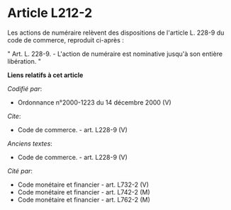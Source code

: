 # Article L212-2

Les actions de numéraire relèvent des dispositions de l'article L. 228-9 du code de commerce, reproduit ci-après :

" Art. L. 228-9. - L'action de numéraire est nominative jusqu'à son entière libération. "

**Liens relatifs à cet article**

_Codifié par_:

  - Ordonnance n°2000-1223 du 14 décembre 2000 (V)

_Cite_:

  - Code de commerce. - art. L228-9 (V)

_Anciens textes_:

  - Code de commerce. - art. L228-9 (V)

_Cité par_:

  - Code monétaire et financier - art. L732-2 (V)
  - Code monétaire et financier - art. L742-2 (M)
  - Code monétaire et financier - art. L762-2 (M)
